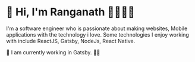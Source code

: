 # 👋 Hi, I'm Ranganath 👨‍💻🐱‍👤

<div  style="color: #f8f8f8;">
  
</div>

I'm a software engineer who is passionate about making websites, Mobile applications with the technology i love. Some technologies I enjoy working with include ReactJS, Gatsby, NodeJs, React Native. 

🚀 I am currently working in Gatsby.
🐱‍👤 

